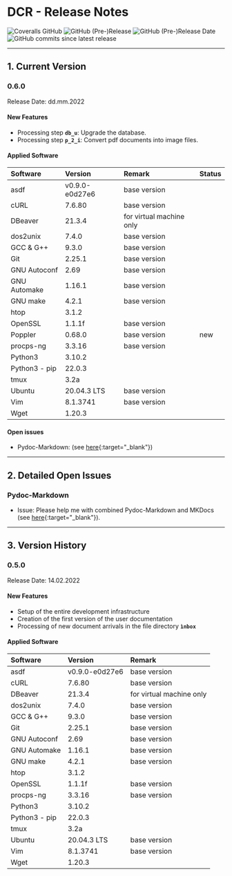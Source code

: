 # DCR - Release Notes

![Coveralls GitHub](https://img.shields.io/coveralls/github/KonnexionsGmbH/dcr.svg)
![GitHub (Pre-)Release](https://img.shields.io/github/v/release/KonnexionsGmbH/dcr?include_prereleases)
![GitHub (Pre-)Release Date](https://img.shields.io/github/release-date-pre/KonnexionsGmbh/dcr)
![GitHub commits since latest release](https://img.shields.io/github/commits-since/KonnexionsGmbH/dcr/0.6.0.svg)

----

## 1. Current Version

### 0.6.0

Release Date: dd.mm.2022

#### New Features

- Processing step **`db_u`**: Upgrade the database.
- Processing step **`p_2_i`**: Convert pdf documents into image files.

#### Applied Software

| Software      | Version        | Remark                   | Status |
|:--------------|:---------------|:-------------------------|--------|
| asdf          | v0.9.0-e0d27e6 | base version             |        |
| cURL          | 7.6.80         | base version             |        |
| DBeaver       | 21.3.4         | for virtual machine only |        |
| dos2unix      | 7.4.0          | base version             |        |
| GCC & G++     | 9.3.0          | base version             |        |
| Git           | 2.25.1         | base version             |        |
| GNU Autoconf  | 2.69           | base version             |        |
| GNU Automake  | 1.16.1         | base version             |        |
| GNU make      | 4.2.1          | base version             |        |
| htop          | 3.1.2          |                          |        |
| OpenSSL       | 1.1.1f         | base version             |        |
| Poppler       | 0.68.0         | base version             | new    |
| procps-ng     | 3.3.16         | base version             |        |
| Python3       | 3.10.2         |                          |        |
| Python3 - pip | 22.0.3         |                          |        |
| tmux          | 3.2a           |                          |        |
| Ubuntu        | 20.04.3 LTS    | base version             |        |
| Vim           | 8.1.3741       | base version             |        |
| Wget          | 1.20.3         |                          |        |


#### Open issues

- Pydoc-Markdown: (see [here](#issues_pydoc_markdown){:target="_blank"})

----

## 2. Detailed Open Issues

### <a name="issues_pydoc_markdown"></a> Pydoc-Markdown

- Issue: Please help me with combined Pydoc-Markdown and MKDocs (see [here](https://github.com/NiklasRosenstein/pydoc-markdown/discussions/243){:target="_blank"}).

----

## 3. Version History

### 0.5.0

Release Date: 14.02.2022

#### New Features

- Setup of the entire development infrastructure
- Creation of the first version of the user documentation
- Processing of new document arrivals in the file directory **`ìnbox`**

#### Applied Software

| Software         | Version        | Remark                   |
|:-----------------|:---------------|:-------------------------|
| asdf             | v0.9.0-e0d27e6 | base version             |
| cURL             | 7.6.80         | base version             |
| DBeaver          | 21.3.4         | for virtual machine only |
| dos2unix         | 7.4.0          | base version             |
| GCC & G++        | 9.3.0          | base version             |
| Git              | 2.25.1         | base version             |
| GNU Autoconf     | 2.69           | base version             |
| GNU Automake     | 1.16.1         | base version             |
| GNU make         | 4.2.1          | base version             |
| htop             | 3.1.2          |                          |
| OpenSSL          | 1.1.1f         | base version             |
| procps-ng        | 3.3.16         | base version             |
| Python3          | 3.10.2         |                          |
| Python3 - pip    | 22.0.3         |                          |
| tmux             | 3.2a           |                          |
| Ubuntu           | 20.04.3 LTS    | base version             |
| Vim              | 8.1.3741       | base version             |
| Wget             | 1.20.3         |                          |
